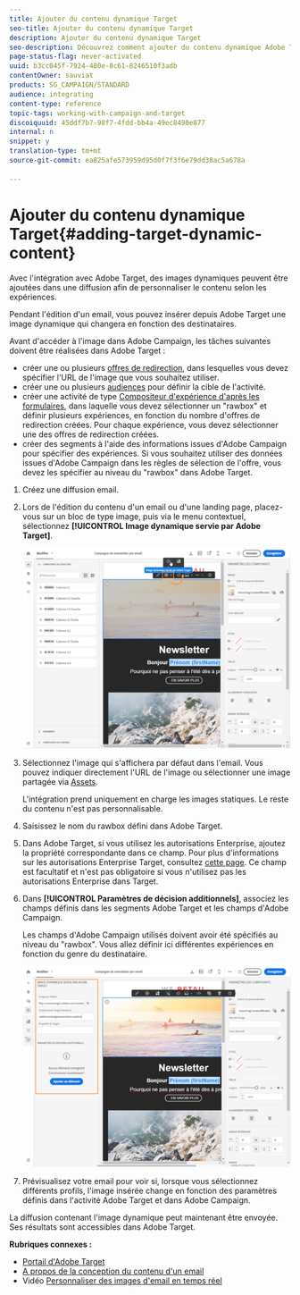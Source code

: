 ```yaml
---
title: Ajouter du contenu dynamique Target
seo-title: Ajouter du contenu dynamique Target
description: Ajouter du contenu dynamique Target
seo-description: Découvrez comment ajouter du contenu dynamique Adobe Target dans une de vos diffusions Adobe Campaign.
page-status-flag: never-activated
uuid: b3cc045f-7924-480e-8c61-8246510f3adb
contentOwner: sauviat
products: SG_CAMPAIGN/STANDARD
audience: integrating
content-type: reference
topic-tags: working-with-campaign-and-target
discoiquuid: 45ddf7b7-98f7-4fdd-bb4a-49ec8490e877
internal: n
snippet: y
translation-type: tm+mt
source-git-commit: ea825afe573959d95d0f7f3f6e79dd38ac5a678a

---
```



# Ajouter du contenu dynamique Target{#adding-target-dynamic-content}

Avec l'intégration avec Adobe Target, des images dynamiques peuvent être ajoutées dans une diffusion afin de personnaliser le contenu selon les expériences.

Pendant l'édition d'un email, vous pouvez insérer depuis Adobe Target une image dynamique qui changera en fonction des destinataires.

Avant d'accéder à l'image dans Adobe Campaign, les tâches suivantes doivent être réalisées dans Adobe Target :

* créer une ou plusieurs [offres de redirection](https://docs.adobe.com/content/help/en/target/using/experiences/offers/offer-redirect.html), dans lesquelles vous devez spécifier l'URL de l'image que vous souhaitez utiliser.
* créer une ou plusieurs [audiences](https://marketing.adobe.com/resources/help/en_US/target/ov/c_about_segments.html) pour définir la cible de l'activité.
* créer une activité de type [Compositeur d'expérience d'après les formulaires](https://marketing.adobe.com/resources/help/en_US/target/target/t_form_experience_composer.html), dans laquelle vous devez sélectionner un "rawbox" et définir plusieurs expériences, en fonction du nombre d'offres de redirection créées. Pour chaque expérience, vous devez sélectionner une des offres de redirection créées.
* créer des segments à l'aide des informations issues d'Adobe Campaign pour spécifier des expériences. Si vous souhaitez utiliser des données issues d'Adobe Campaign dans les règles de sélection de l'offre, vous devez les spécifier au niveau du "rawbox" dans Adobe Target.

1. Créez une diffusion email.
1. Lors de l'édition du contenu d'un email ou d'une landing page, placez-vous sur un bloc de type image, puis via le menu contextuel, sélectionnez **[!UICONTROL Image dynamique servie par Adobe Target]**.

   ![](assets/tar_insert_dynamic_image.png)

1. Sélectionnez l'image qui s'affichera par défaut dans l'email. Vous pouvez indiquer directement l'URL de l'image ou sélectionner une image partagée via [Assets](../../integrating/using/working-with-campaign-and-assets-core-service.md).

   L'intégration prend uniquement en charge les images statiques. Le reste du contenu n'est pas personnalisable.

1. Saisissez le nom du rawbox défini dans Adobe Target.
1. Dans Adobe Target, si vous utilisez les autorisations Enterprise, ajoutez la propriété correspondante dans ce champ. Pour plus d'informations sur les autorisations Enterprise Target, consultez [cette page](https://marketing.adobe.com/resources/help/en_US/target/target/properties-overview.html). Ce champ est facultatif et n'est pas obligatoire si vous n'utilisez pas les autorisations Enterprise dans Target.
1. Dans **[!UICONTROL Paramètres de décision additionnels]**, associez les champs définis dans les segments Adobe Target et les champs d'Adobe Campaign.

   Les champs d'Adobe Campaign utilisés doivent avoir été spécifiés au niveau du "rawbox". Vous allez définir ici différentes expériences en fonction du genre du destinataire.

   ![](assets/tar_additional_decisionning_parameters.png)

1. Prévisualisez votre email pour voir si, lorsque vous sélectionnez différents profils, l'image insérée change en fonction des paramètres définis dans l'activité Adobe Target et dans Adobe Campaign.

La diffusion contenant l'image dynamique peut maintenant être envoyée. Ses résultats sont accessibles dans Adobe Target.

**Rubriques connexes :**

* [Portail d'Adobe Target](https://marketing.adobe.com/resources/help/en_US/target/a4t/c_campaign_and_target.html)
* [A propos de la conception du contenu d'un email](../../designing/using/overview.md)
* Vidéo [Personnaliser des images d'email en temps réel](https://helpx.adobe.com/marketing-cloud/how-to/email-marketing.html)


